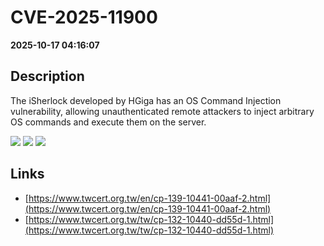# CVE-2025-11900

**2025-10-17 04:16:07**

## Description
The iSherlock developed by HGiga has an OS Command Injection vulnerability, allowing unauthenticated remote attackers to inject arbitrary OS commands and execute them on the server.

![](https://img.shields.io/static/v1?label=Score&message=9.3&color=red)
![](https://img.shields.io/static/v1?label=Severity&message=CRITICAL&color=red)
![](https://img.shields.io/static/v1?label=CWE&message=RCE&color=green)

## Links
- [https://www.twcert.org.tw/en/cp-139-10441-00aaf-2.html](https://www.twcert.org.tw/en/cp-139-10441-00aaf-2.html)
- [https://www.twcert.org.tw/tw/cp-132-10440-dd55d-1.html](https://www.twcert.org.tw/tw/cp-132-10440-dd55d-1.html)
